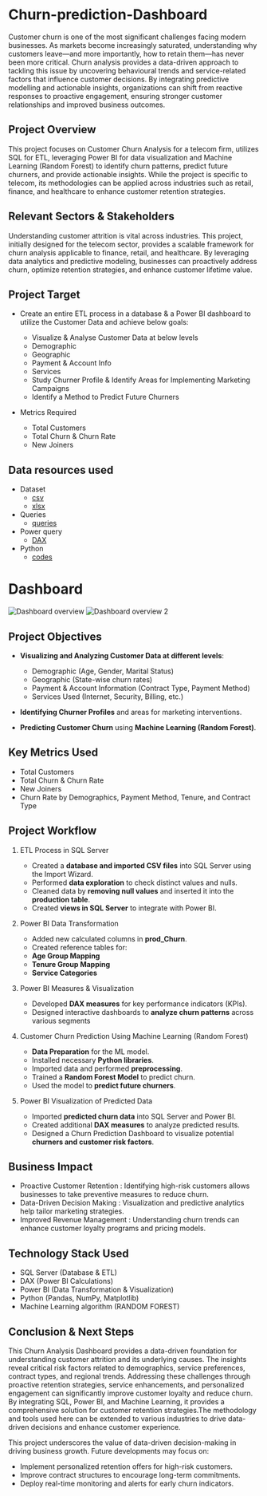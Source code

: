 # Churn-prediction-Dashboard
Customer churn is one of the most significant challenges facing modern businesses. As markets become increasingly saturated, understanding why customers leave—and more importantly, how to retain them—has never been more critical. Churn analysis provides a data-driven approach to tackling this issue by uncovering behavioural trends and service-related factors that influence customer decisions. By integrating predictive modelling and actionable insights, organizations can shift from reactive responses to proactive engagement, ensuring stronger customer relationships and improved business outcomes.

## Project Overview
This project focuses on Customer Churn Analysis for a telecom firm, utilizes SQL for ETL, leveraging Power BI for data visualization and Machine Learning (Random Forest) to identify churn patterns, predict future churners, and provide actionable insights. While the project is specific to telecom, its methodologies can be applied across industries such as retail, finance, and healthcare to enhance customer retention strategies.

## Relevant Sectors & Stakeholders
Understanding customer attrition is vital across industries. This project, initially designed for the telecom sector, provides a scalable framework for churn analysis applicable to finance, retail, and healthcare. By leveraging data analytics and predictive modeling, businesses can proactively address churn, optimize retention strategies, and enhance customer lifetime value.

## Project Target
- Create an entire ETL process in a database & a Power BI dashboard to utilize the Customer Data and achieve below goals:
  -	Visualize & Analyse Customer Data at below levels
  - Demographic
  - Geographic
  - Payment & Account Info
  -	Services
  -	Study Churner Profile & Identify Areas for Implementing Marketing Campaigns
  -	Identify a Method to Predict Future Churners
 
- Metrics Required
  -	Total Customers
  -	Total Churn & Churn Rate
  -	New Joiners
 
## Data resources used
- Dataset
  - <a href="https://github.com/Shakeel-Data/Churn-prediction-Dashboard/blob/main/Customer%20data.csv">csv</a>
  - <a href="https://github.com/Shakeel-Data/Churn-prediction-Dashboard/blob/main/Prediction%20data.xlsx">xlsx</a>
- Queries
  - <a href="https://github.com/Shakeel-Data/Churn-prediction-Dashboard/blob/main/SQL%20queries.docx">queries</a>
- Power query
  - <a href="https://github.com/Shakeel-Data/Churn-prediction-Dashboard/blob/main/Power%20Query%20Transformation%20and%20Measures">DAX</a>
- Python
  - <a href="https://github.com/Shakeel-Data/Churn-prediction-Dashboard/blob/main/Python%20Codes%20for%20Machine%20learning%20-%20Random%20Forest.docx">codes</a>

# Dashboard
![Dashboard overview ](https://github.com/user-attachments/assets/6f467caa-e353-479c-a5b3-85beb3499fa3)
![Dashboard overview 2](https://github.com/user-attachments/assets/8de9bb5e-a779-4fe7-96a3-54215076590e)

## Project Objectives
- **Visualizing and Analyzing Customer Data at different levels**:
  -	Demographic (Age, Gender, Marital Status)
  -	Geographic (State-wise churn rates)
  -	Payment & Account Information (Contract Type, Payment Method)
  -	Services Used (Internet, Security, Billing, etc.)

-  **Identifying Churner Profiles** and areas for marketing interventions.
   
-  **Predicting Customer Churn** using **Machine Learning (Random Forest)**.

## Key Metrics Used
   -	Total Customers
   -	Total Churn & Churn Rate
   -	New Joiners
   -	Churn Rate by Demographics, Payment Method, Tenure, and Contract Type

## Project Workflow
1. ETL Process in SQL Server
   -	Created a **database and imported CSV files** into SQL Server using the Import Wizard.
   -	Performed **data exploration** to check distinct values and nulls.
   -	Cleaned data by **removing null values** and inserted it into the **production table**.
   -	Created **views in SQL Server** to integrate with Power BI.

2. Power BI Data Transformation
   -  Added new calculated columns in **prod_Churn**.
   -	Created reference tables for:
      -	**Age Group Mapping**
      -	**Tenure Group Mapping**
      -	**Service Categories**

3. Power BI Measures & Visualization
   -	Developed **DAX measures** for key performance indicators (KPIs).
   -	Designed interactive dashboards to **analyze churn patterns** across various segments

4. Customer Churn Prediction Using Machine Learning (Random Forest)
   -	**Data Preparation** for the ML model.
   -	Installed necessary **Python libraries**.
   -	Imported data and performed **preprocessing**.
   -	Trained a **Random Forest Model** to predict churn.
   -	Used the model to **predict future churners**.
  
5. Power BI Visualization of Predicted Data
   -	Imported **predicted churn data** into SQL Server and Power BI.
   -	Created additional **DAX measures** to analyze predicted results.
   -	Designed a Churn Prediction Dashboard to visualize potential **churners and customer risk factors**.

## Business Impact
   -	Proactive Customer Retention : Identifying high-risk customers allows businesses to take preventive measures to reduce churn.
   -	Data-Driven Decision Making  : Visualization and predictive analytics help tailor marketing strategies.
   -	Improved Revenue Management  : Understanding churn trends can enhance customer loyalty programs and pricing models.

## Technology Stack Used
   *	SQL Server (Database & ETL)
   *  DAX (Power BI Calculations)
   *	Power BI (Data Transformation & Visualization)
   *	Python (Pandas, NumPy, Matplotlib) 
   *	Machine Learning algorithm (RANDOM FOREST)

## Conclusion & Next Steps
This Churn Analysis Dashboard provides a data-driven foundation for understanding customer attrition and its underlying causes. The insights reveal critical risk factors related to demographics, service preferences, contract types, and regional trends. Addressing these challenges through proactive retention strategies, service enhancements, and personalized engagement can significantly improve customer loyalty and reduce churn. By integrating SQL, Power BI, and Machine Learning, it provides a comprehensive solution for customer retention strategies.The methodology and tools used here can be extended to various industries to drive data-driven decisions and enhance customer experience.

This project underscores the value of data-driven decision-making in driving business growth. Future developments may focus on:
  -	Implement personalized retention offers for high-risk customers.
  -	Improve contract structures to encourage long-term commitments.
  -	Deploy real-time monitoring and alerts for early churn indicators.






   







